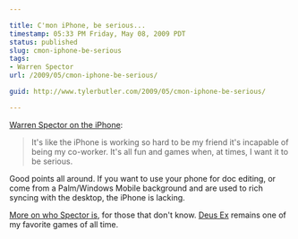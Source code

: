 ```yaml
---

title: C'mon iPhone, be serious...
timestamp: 05:33 PM Friday, May 08, 2009 PDT
status: published
slug: cmon-iphone-be-serious
tags:
- Warren Spector
url: /2009/05/cmon-iphone-be-serious/

guid: http://www.tylerbutler.com/2009/05/cmon-iphone-be-serious/

---
```


[Warren Spector on the iPhone][1]:

> It's like the iPhone is working so hard to be my friend it's incapable of
being my co-worker. It's all fun and games when, at times, I want it to be
serious.

Good points all around. If you want to use your phone for doc editing, or come
from a Palm/Windows Mobile background and are used to rich syncing with the
desktop, the iPhone is lacking.

[More on who Spector is][2], for those that don't know. [Deus Ex][3] remains
one of my favorite games of all time.

   [1]: http://junctionpoint.wordpress.com/2009/04/06/ive-joined-a-cult-the-iphone-cult/
   [2]: http://en.wikipedia.org/wiki/Warren_spector
   [3]: http://en.wikipedia.org/wiki/Deus_Ex

